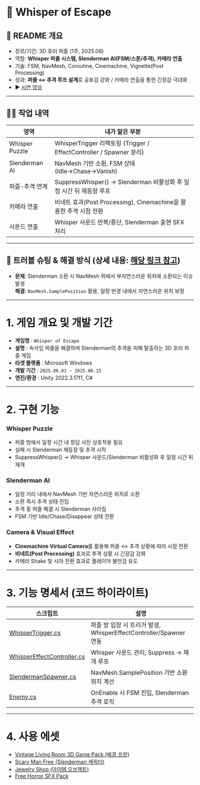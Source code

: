 # 👻 Whisper of Escape

## 🔎 README 개요
- 장르/기간: 3D 호러 퍼즐 (1주, 2025.06)
- 역할: **Whisper 퍼즐 시스템, Slenderman AI(FSM/스폰/추격), 카메라 연출**
- 기술: FSM, NavMesh, Coroutine, Cinemachine, Vignette(Post Processing)
- 성과: **퍼즐 ↔ 추격 루프 설계**로 공포감 강화 / 카메라 연출을 통한 긴장감 극대화
- ▶️ [시연 영상](https://www.youtube.com/watch?v=ufxCjNZIOT4)

---

## 🙋‍♂️ 작업 내역
| 영역 | 내가 맡은 부분 |
|---|---|
| Whisper Puzzle | WhisperTrigger 리팩토링 (Trigger / EffectController / Spawner 분리) |
| Slenderman AI | NavMesh 기반 소환, FSM 상태(Idle→Chase→Vanish) |
| 퍼즐-추격 연계 | SuppressWhisper() → Slenderman 비활성화 후 일정 시간 뒤 재등장 루프 |
| 카메라 연출 | 비네트 효과(Post Processing), Cinemachine을 활용한 추격 시점 전환 |
| 사운드 연출 | Whisper 사운드 반복/중단, Slenderman 출현 SFX 처리 |

---

## 🧩 트러블 슈팅 & 해결 방식 (상세 내용: [해당 링크 참고](https://velog.io/@character453/%EB%B3%B8%EC%BA%A0%ED%94%84-9%EC%A3%BC%EC%B0%A8-%EC%8A%AC%EB%9E%9C%EB%8D%94%EB%A7%A8-%EC%86%8C%ED%99%98%EC%B6%94%EA%B2%A9-%EB%B9%84%EC%A0%95%EC%83%81-%EB%8F%99%EC%9E%91-%EC%9D%B4%EC%8A%88))

- **문제**: Slenderman 소환 시 NavMesh 위에서 부자연스러운 위치에 소환되는 이슈 발생  
  **해결**: `NavMesh.SamplePosition` 활용, 일정 반경 내에서 자연스러운 위치 보정  

---

# 1. 게임 개요 및 개발 기간

- **게임명** : `Whisper of Escape`
- **설명** : 속삭임 퍼즐을 해결하며 Slenderman의 추격을 피해 탈출하는 3D 호러 퍼즐 게임
- **타겟 플랫폼** : Microsoft Windows
- **개발 기간** : `2025.06.01 ~ 2025.06.15`
- **엔진/환경** : Unity 2022.3.17f1, C#

---

# 2. 구현 기능

### Whisper Puzzle
- 퍼즐 방에서 일정 시간 내 정답 사진 상호작용 필요
- 실패 시 Slenderman 재등장 및 추격 시작
- SuppressWhisper() → Whisper 사운드/Slenderman 비활성화 후 일정 시간 뒤 재개

### Slenderman AI
- 일정 거리 내에서 NavMesh 기반 자연스러운 위치로 소환
- 소환 즉시 추격 상태 진입
- 추격 중 퍼즐 해결 시 Slenderman 사라짐
- FSM 기반 Idle/Chase/Disappear 상태 전환

### Camera & Visual Effect
- **Cinemachine Virtual Camera**를 활용해 퍼즐 ↔ 추격 상황에 따라 시점 전환
- **비네트(Post Processing)** 효과로 추격 상황 시 긴장감 강화
- 카메라 Shake 및 시야 전환 효과로 플레이어 불안감 유도  

---

# 3. 기능 명세서 (코드 하이라이트)

| 스크립트 | 설명 |
|---|---|
| [WhisperTrigger.cs](https://github.com/ParkJWoo/Portfolio_Public/blob/main/Whisper%20of%20Escape/CodeSamples/1.%20Enemy/Whisper/WhisperTrigger.cs) | 퍼즐 방 입장 시 트리거 발생, WhisperEffectController/Spawner 연동 |
| [WhisperEffectController.cs](https://github.com/ParkJWoo/Portfolio_Public/blob/main/Whisper%20of%20Escape/CodeSamples/1.%20Enemy/Whisper/WhisperEffectController.cs) | Whisper 사운드 관리, Suppress → 재개 루프 |
| [SlendermanSpawner.cs](https://github.com/ParkJWoo/Portfolio_Public/blob/main/Whisper%20of%20Escape/CodeSamples/1.%20Enemy/Whisper/SlendermanSpawner.cs) | NavMesh.SamplePosition 기반 소환 위치 계산 |
| [Enemy.cs](https://github.com/ParkJWoo/Portfolio_Public/blob/main/Whisper%20of%20Escape/CodeSamples/1.%20Enemy/Enemy.cs) | OnEnable 시 FSM 진입, Slenderman 추격 로직 |

---

# 4. 사용 에셋
- [Vintage Living Room 3D Game Pack (배경 프랍)](https://assetstore.unity.com/packages/3d/environments/vintage-living-room-3d-game-pack-314464)
- [Scary Man Free (Slenderman 캐릭터)](https://assetstore.unity.com/packages/3d/characters/scary-man-free-173376)
- [Jewelry Shop (아이템 오브젝트)](https://assetstore.unity.com/packages/3d/environments/jewelry-shop-261543)
- [Free Horror SFX Pack](https://assetstore.unity.com/packages/audio/music/free-horror-starter-pack-211340)
